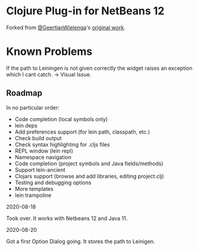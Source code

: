 # Clojure Plug-in for NetBeans 12

Forked from [@GeertjanWielenga](https://github.com/GeertjanWielenga)'s [original work](https://blogs.oracle.com/geertjan/entry/leiningen_clojure_and_netbeans_ide).

# Known Problems

If the path to Leiningen is not given correctly the widget raises an exception
which I cant catch. -> Visual Issue.

## Roadmap

In no particular order:

* Code completion (local symbols only)
* lein deps
* Add preferences support (for lein path, classpath, etc.)
* Check build output 
* Check syntax highlighting for .cljs files
* REPL window (lein repl)
* Namespace navigation
* Code completion (project symbols and Java fields/methods)
* Support lein-ancient
* Clojars support (browse and add libraries, editing project.clj)
* Testing and debugging options
* More templates
* lein trampoline

2020-08-18

Took over. It works with Netbeans 12 and Java 11.

2020-08-20

Got a first Option Dialog going. It stores the path to Leinigen.

